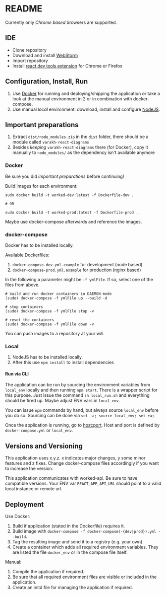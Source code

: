 # README

Currently only _Chrome based_ browsers are supported.

## IDE
- Clone repository
- Download and install [WebStorm](https://www.jetbrains.com/webstorm/)
- Import repository
- Install [react dev tools extension](http://extension.remotedev.io/) for Chrome or Firefox

## Configuration, Install, Run

1. Use [Docker](https://www.docker.com) for running and deploying/shipping the application or take a look at the manual environment in 2 or in combination with docker-compose.
2. Use manual _local_ environment: download, install and configure [NodeJS](https://nodejs.org).

## Important preparations

1. Extract `dist/node_modules.zip` in the `dist` folder, there should be a module called `varakh-react-diagrams`
2. Besides _keeping_ `varakh-react-diagrams` there (for Docker), copy it manually to `node_modules/` as the dependency isn't available anymore

### Docker

Be sure you did _important preparations_ before continuing!

Build images for each environment:

```
sudo docker build -t worked-dev:latest -f Dockerfile-dev .

# OR

sudo docker build -t worked-prod:latest -f Dockerfile-prod .
```

Maybe use docker-compose afterwards and reference the images.

### docker-compose

Docker has to be installed locally.

Available Dockerfiles:

1. `docker-compose-dev.yml.example` for development (node based)
2. `docker-compose-prod.yml.example` for production (nginx based)

In the following a parameter might be `-f ymlFile`. If so, select one of the files from above.

```
# build and run docker containers in DAEMON mode
(sudo) docker-compose -f ymlFile up --build -d

# stop containers
(sudo) docker-compose -f ymlFile stop -v

# reset the containers
(sudo) docker-compose -f ymlFile down -v 
```

You can push images to a repository at your will.

### Local

1. NodeJS has to be installed locally.
2. After this use `npm install` to install dependencies

#### Run via CLI
The application can be run by sourcing the environment variables from `local_env` locally and then running `npm start`.
There is a wrapper script for this purpose. Just issue the command `sh local_run.sh` and everything should be fired up. Maybe adjust ENV vars in `local_env`.

You can issue `npm` commands by hand, but always source `local_env` before you do so. Sourcing can be done via `set -a; source local_env; set +a;`.

Once the application is running, go to [host:port](http://host:port). Host and port is defined by `docker-compose.yml` or `local_env`.

## Versions and Versioning

This application uses x.y.z. x indicates major changes, y some minor features and z fixes. Change docker-compose files accordingly if you want to increase the version.

This application communicates with worked-api. Be sure to have compatible versions. Your ENV var `REACT_APP_API_URL` should point to a valid local instance or remote url.

## Deployment

Use Docker:

1. Build if application (stated in the Dockerfile) requires it.
2. Build image with `docker-compose -f docker-compose(-{dev|prod}).yml --build`.
3. Tag the resulting image and send it to a registry (e.g. your own).
4. Create a container which adds all required environment variables. They are listed the file `docker_env` or in the compose file itself.

Manual:

1. Compile the application if required.
2. Be sure that all required environment files are visible or included in the application.
3. Create an initd file for managing the application if required.
